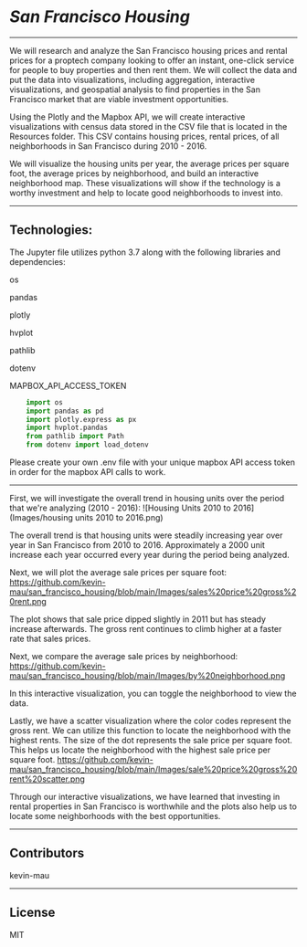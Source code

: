 # *San Francisco Housing*
---
We will research and analyze the San Francisco housing prices and rental prices for a proptech company looking to offer an instant, one-click service for people to buy properties and then rent them.  We will collect the data and put the data into visualizations, including aggregation, interactive visualizations, and geospatial analysis to find properties in the San Francisco market that are viable investment opportunities.  

Using the Plotly and the Mapbox API, we will create interactive visualizations with census data stored in the CSV file that is located in the Resources folder.  This CSV contains housing prices, rental prices, of all neighborhoods in San Francisco during 2010 - 2016.

We will visualize the housing units per year, the average prices per square foot, the average prices by neighborhood, and build an interactive neighborhood map.  These visualizations will show if the technology is a worthy investment and help to locate good neighborhoods to invest into.

---
## Technologies:

The Jupyter file utilizes python 3.7 along with the following libraries and dependencies:

os

pandas

plotly

hvplot

pathlib

dotenv

MAPBOX_API_ACCESS_TOKEN


```python
    import os
    import pandas as pd
    import plotly.express as px
    import hvplot.pandas
    from pathlib import Path
    from dotenv import load_dotenv
```

Please create your own .env file with your unique mapbox API access token in order for the mapbox API calls to work.

---

First, we will investigate the overall trend in housing units over the period that we're analyzing (2010 - 2016):
![Housing Units 2010 to 2016](Images/housing units 2010 to 2016.png)

The overall trend is that housing units were steadily increasing year over year in San Francisco from 2010 to 2016. Approximately a 2000 unit increase each year occurred every year during the period being analyzed.

Next, we will plot the average sale prices per square foot:
https://github.com/kevin-mau/san_francisco_housing/blob/main/Images/sales%20price%20gross%20rent.png

The plot shows that sale price dipped slightly in 2011 but has steady increase afterwards.  The gross rent continues to climb higher at a faster rate that sales prices.

Next, we compare the average sale prices by neighborhood:
https://github.com/kevin-mau/san_francisco_housing/blob/main/Images/by%20neighborhood.png

In this interactive visualization, you can toggle the neighborhood to view the data.  

Lastly, we have a scatter visualization where the color codes represent the gross rent.  We can utilize this function to locate the neighborhood with the highest rents.  The size of the dot represents the sale price per square foot.  This helps us locate the neighborhood with the highest sale price per square foot.
https://github.com/kevin-mau/san_francisco_housing/blob/main/Images/sale%20price%20gross%20rent%20scatter.png

Through our interactive visualizations, we have learned that investing in rental properties in San Francisco is worthwhile and the plots also help us to locate some neighborhoods with the best opportunities.

---

## Contributors

kevin-mau

---

## License

MIT
